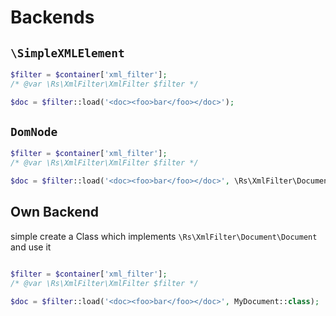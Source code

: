 # Backends

## `\SimpleXMLElement`

```php
$filter = $container['xml_filter'];
/* @var \Rs\XmlFilter\XmlFilter $filter */

$doc = $filter::load('<doc><foo>bar</foo></doc>');
```

## `DomNode`

```php
$filter = $container['xml_filter'];
/* @var \Rs\XmlFilter\XmlFilter $filter */

$doc = $filter::load('<doc><foo>bar</foo></doc>', \Rs\XmlFilter\Document\DomDocument::class);
```

## Own Backend

simple create a Class which implements `\Rs\XmlFilter\Document\Document` and use it

```php

$filter = $container['xml_filter'];
/* @var \Rs\XmlFilter\XmlFilter $filter */

$doc = $filter::load('<doc><foo>bar</foo></doc>', MyDocument::class);
```
